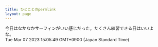 ```yaml
---
title: ひとことのpermlink
layout: page
---
```

<div class="box" dt="1678169149462">
  今日はなかなかサーフィンがいい感じだった。たくさん練習できる日はいいよな。
  <div class="content is-small">Tue Mar 07 2023 15:05:49 GMT+0900 (Japan Standard Time)</div>
</div>